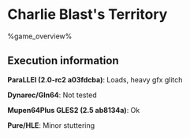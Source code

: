 # Charlie Blast's Territory 

%game_overview%

## Execution information

**ParaLLEl (2.0-rc2 a03fdcba)**: Loads, heavy gfx glitch

**Dynarec/Gln64**: Not tested

**Mupen64Plus GLES2 (2.5 ab8134a)**: Ok

**Pure/HLE**: Minor stuttering